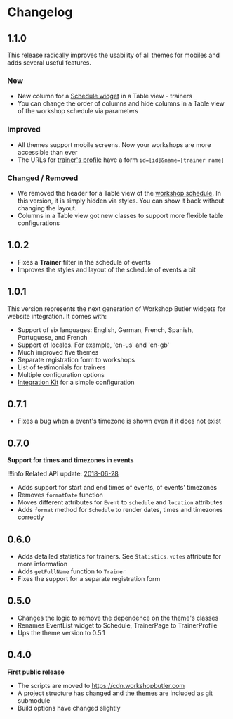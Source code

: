 # Changelog

## 1.1.0
This release radically improves the usability of all themes for mobiles and adds several useful features.

### New

* New column for a [Schedule widget](widgets/schedule.md) in a Table view - trainers
* You can change the order of columns and hide columns in a Table view of the workshop schedule via parameters

### Improved

* All themes support mobile screens. Now your workshops are more accessible than ever
* The URLs for [trainer's profile](widgets/trainer-profile.md) have a form `id=[id]&name=[trainer name]`

### Changed / Removed
* We removed the header for a Table view of the [workshop schedule](widgets/schedule.md). In this version, it is simply hidden via styles. You can show it back without changing the layout.
* Columns in a Table view got new classes to support more flexible table configurations

## 1.0.2
* Fixes a **Trainer** filter in the schedule of events
* Improves the styles and layout of the schedule of events a bit 

## 1.0.1
This version represents the next generation of Workshop Butler widgets for website integration. It comes with:

* Support of six languages: English, German, French, Spanish, Portuguese, and French
* Support of locales. For example, 'en-us' and 'en-gb'
* Much improved five themes
* Separate registration form to workshops
* List of testimonials for trainers
* Multiple configuration options 
* [Integration Kit](https://workshopbutler.com/kit) for a simple configuration

## 0.7.1
* Fixes a bug when a event's timezone is shown even if it does not exist

## 0.7.0
**Support for times and timezones in events**

!!!info
    Related API update: [2018-06-28](../api/changelog.md#2018-06-28)

* Adds support for start and end times of events, of events' timezones
* Removes `formatDate` function
* Moves different attributes for `Event` to `schedule` and `location` attributes
* Adds `format` method for `Schedule` to render dates, times and timezones correctly

## 0.6.0
* Adds detailed statistics for trainers. See `Statistics.votes` attribute for more information
* Adds `getFullName` function to `Trainer`
* Fixes the support for a separate registration form

## 0.5.0
* Changes the logic to remove the dependence on the theme's classes
* Renames EventList widget to Schedule, TrainerPage to TrainerProfile
* Ups the theme version to 0.5.1

## 0.4.0

**First public release**

* The scripts are moved to https://cdn.workshopbutler.com
* A project structure has changed and [the themes](../themes/index.md) are included as git submodule
* Build options have changed slightly
